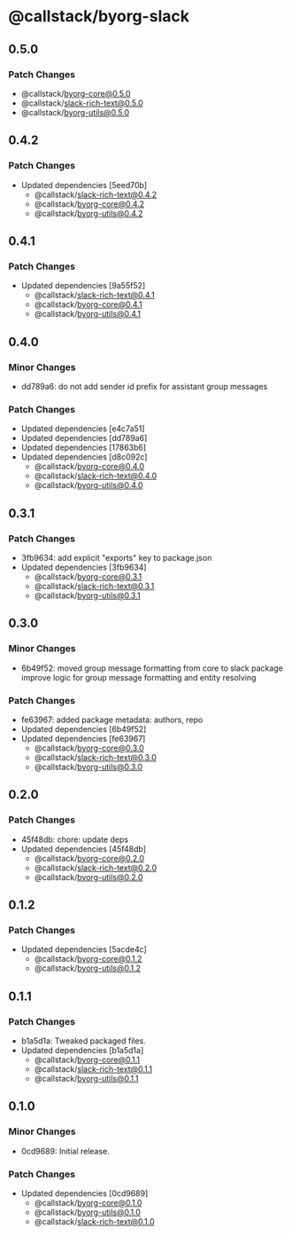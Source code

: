 # @callstack/byorg-slack

## 0.5.0

### Patch Changes

- @callstack/byorg-core@0.5.0
- @callstack/slack-rich-text@0.5.0
- @callstack/byorg-utils@0.5.0

## 0.4.2

### Patch Changes

- Updated dependencies [5eed70b]
  - @callstack/slack-rich-text@0.4.2
  - @callstack/byorg-core@0.4.2
  - @callstack/byorg-utils@0.4.2

## 0.4.1

### Patch Changes

- Updated dependencies [9a55f52]
  - @callstack/slack-rich-text@0.4.1
  - @callstack/byorg-core@0.4.1
  - @callstack/byorg-utils@0.4.1

## 0.4.0

### Minor Changes

- dd789a6: do not add sender id prefix for assistant group messages

### Patch Changes

- Updated dependencies [e4c7a51]
- Updated dependencies [dd789a6]
- Updated dependencies [17863b6]
- Updated dependencies [d8c092c]
  - @callstack/byorg-core@0.4.0
  - @callstack/slack-rich-text@0.4.0
  - @callstack/byorg-utils@0.4.0

## 0.3.1

### Patch Changes

- 3fb9634: add explicit "exports" key to package.json
- Updated dependencies [3fb9634]
  - @callstack/byorg-core@0.3.1
  - @callstack/slack-rich-text@0.3.1
  - @callstack/byorg-utils@0.3.1

## 0.3.0

### Minor Changes

- 6b49f52: moved group message formatting from core to slack package
  improve logic for group message formatting and entity resolving

### Patch Changes

- fe63967: added package metadata: authors, repo
- Updated dependencies [6b49f52]
- Updated dependencies [fe63967]
  - @callstack/byorg-core@0.3.0
  - @callstack/slack-rich-text@0.3.0
  - @callstack/byorg-utils@0.3.0

## 0.2.0

### Patch Changes

- 45f48db: chore: update deps
- Updated dependencies [45f48db]
  - @callstack/byorg-core@0.2.0
  - @callstack/slack-rich-text@0.2.0
  - @callstack/byorg-utils@0.2.0

## 0.1.2

### Patch Changes

- Updated dependencies [5acde4c]
  - @callstack/byorg-core@0.1.2
  - @callstack/byorg-utils@0.1.2

## 0.1.1

### Patch Changes

- b1a5d1a: Tweaked packaged files.
- Updated dependencies [b1a5d1a]
  - @callstack/byorg-core@0.1.1
  - @callstack/slack-rich-text@0.1.1
  - @callstack/byorg-utils@0.1.1

## 0.1.0

### Minor Changes

- 0cd9689: Initial release.

### Patch Changes

- Updated dependencies [0cd9689]
  - @callstack/byorg-core@0.1.0
  - @callstack/byorg-utils@0.1.0
  - @callstack/slack-rich-text@0.1.0
